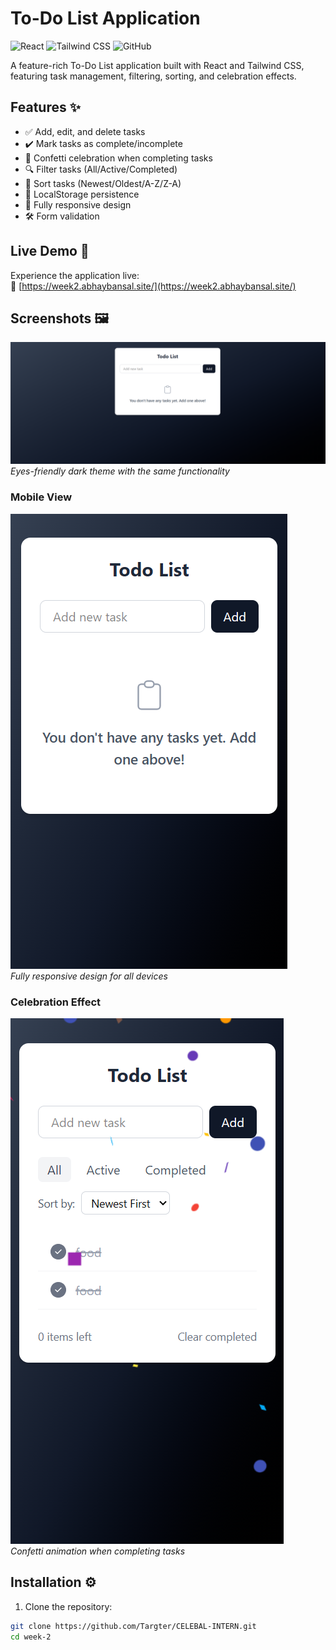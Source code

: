 # To-Do List Application

![React](https://img.shields.io/badge/React-20232A?style=for-the-badge&logo=react&logoColor=61DAFB)
![Tailwind CSS](https://img.shields.io/badge/Tailwind_CSS-38B2AC?style=for-the-badge&logo=tailwind-css&logoColor=white)
![GitHub](https://img.shields.io/badge/GitHub-100000?style=for-the-badge&logo=github&logoColor=white)

A feature-rich To-Do List application built with React and Tailwind CSS, featuring task management, filtering, sorting, and celebration effects.

## Features ✨

- ✅ Add, edit, and delete tasks
- ✔️ Mark tasks as complete/incomplete
- 🎉 Confetti celebration when completing tasks
- 🔍 Filter tasks (All/Active/Completed)
- 🔄 Sort tasks (Newest/Oldest/A-Z/Z-A)
- 💾 LocalStorage persistence
- 📱 Fully responsive design
- 🛠 Form validation

## Live Demo 🚀

Experience the application live:  
🔗 [https://week2.abhaybansal.site/](https://week2.abhaybansal.site/)

## Screenshots 🖼️

![Dark Mode](https://github.com/Targter/CELEBAL-INTERN/blob/fb529929eff92d11933f45cc1ffad0ca7a0532b3/week-2/public/Screenshot%202025-06-01%20183147.png)  
*Eyes-friendly dark theme with the same functionality*

### Mobile View
![Mobile View](https://github.com/Targter/CELEBAL-INTERN/blob/fb529929eff92d11933f45cc1ffad0ca7a0532b3/week-2/public/Screenshot%202025-06-01%20182914.png)  
*Fully responsive design for all devices*

### Celebration Effect
![Confetti Effect](https://github.com/Targter/CELEBAL-INTERN/blob/fb529929eff92d11933f45cc1ffad0ca7a0532b3/week-2/public/Screenshot%202025-06-01%20182955.png)  
*Confetti animation when completing tasks*

## Installation ⚙️

1. Clone the repository:
```bash
git clone https://github.com/Targter/CELEBAL-INTERN.git
cd week-2
